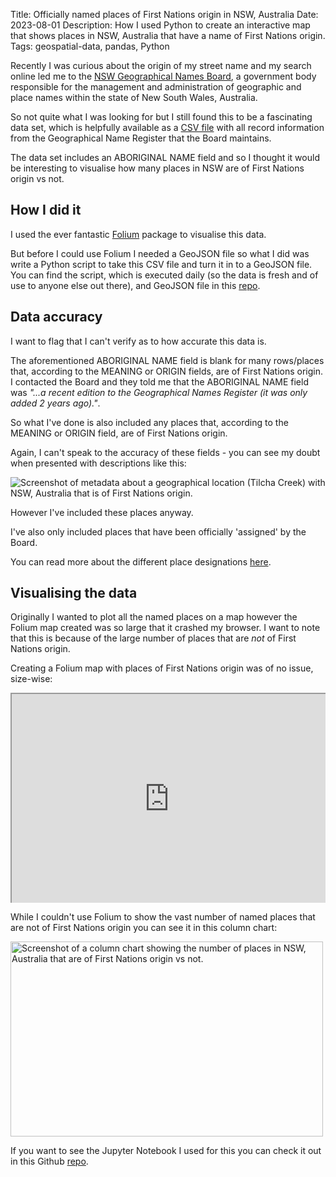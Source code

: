 Title: Officially named places of First Nations origin in NSW, Australia
Date: 2023-08-01
Description: How I used Python to create an interactive map that shows places in NSW, Australia that have a name of First Nations origin.
Tags: geospatial-data, pandas, Python

<style>
    /* Your raw CSS code goes here */
    .iframe-container {
        position: relative;
        padding-bottom: 66.66%; /* 3:2 aspect ratio (100 * 2/3) */
        height: 0;
        overflow: hidden;
    }

    .iframe-container iframe {
        position: absolute;
        top: 0;
        left: 0;
        width: 100%;
        height: 100%;
    }
</style>

Recently I was curious about the origin of my street name and my search online
led me to the [NSW Geographical Names Board](https://www.gnb.nsw.gov.au/),
a government body responsible for the management and administration of
geographic and place names within the state of New South Wales, Australia.

So not quite what I was looking for but I still found this to be a fascinating
data set, which is helpfully available as a [CSV file](https://proposals.gnb.nsw.gov.au/public/geonames/search) with all record information from the Geographical Name Register that the Board maintains.

The data set includes an ABORIGINAL NAME field and so I thought it would be
interesting to visualise how many places in NSW are of First
Nations origin vs not.

## How I did it

I used the ever fantastic [Folium](https://python-visualization.github.io/folium/) package
to visualise this data.

But before I could use Folium I needed a GeoJSON file
so what I did was write a Python script to take this CSV file and turn it in
to a GeoJSON file. You can find the script, which is executed daily (so the data is fresh and of use to anyone else out there), and GeoJSON
file in this [repo](https://github.com/ben-n93/NSW_Geographical_Name_Register_GeoJSON/tree/main).

## Data accuracy

I want to flag that I can't verify as to how accurate this data is.

The aforementioned ABORIGINAL NAME field is blank for many rows/places that, according to the MEANING or ORIGIN fields, are of First Nations origin.
I contacted the Board and they told me that the ABORIGINAL NAME field was *"...a recent edition to the Geographical Names Register (it was only added 2 years ago)."*. 

So what I've done is also included any places that, according to the MEANING or ORIGIN field, are of First Nations origin. 

Again, I can't speak to the accuracy of these fields - you can see my doubt when presented with descriptions like this:

<img src="{static}/images/tilcha_creek.jpg" alt="Screenshot of metadata about a geographical location (Tilcha Creek) with NSW, Australia that is of First Nations origin.">

However I've included these places anyway.

I've also only included places that have been officially 'assigned' by the Board.

You can read more about the different place designations [here](https://www.gnb.nsw.gov.au/__data/assets/pdf_file/0011/59627/Glossary_of_Designation_Values.pdf).

## Visualising the data

Originally I wanted to plot all the named places on a map however the Folium map created was so large
that it crashed my browser. I want to note that this is because of the large number
of places that are *not* of First Nations origin.

Creating a Folium map with places of First Nations origin was of no issue, size-wise:

<div class="iframe-container">
<iframe src="https://ben-nour.com/NSW_geographical_places.html" height="500" width="750"></iframe>
</div>


While I couldn't use Folium to show the vast number of named places that are not of
First Nations origin you can see it in this column chart:

<img src="{static}/images/nsw_geographical_places.png" alt="Screenshot of a column chart showing the number of places in NSW, Australia that
are of First Nations origin vs not." width="500" height="311.87">

If you want to see the Jupyter Notebook I used for this you can check it out
in this Github [repo](https://github.com/ben-n93/First_Nations_places_NSW).